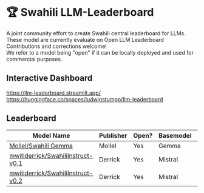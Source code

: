 # 🏆 Swahili LLM-Leaderboard

A joint community effort to create Swahili  central leaderboard for LLMs. These model are currently evaluate on Open LLM Leaderboard Contributions and corrections welcome! <br>
We refer to a model being "open" if it can be locally deployed and used for commercial purposes.

## Interactive Dashboard

https://llm-leaderboard.streamlit.app/ <br>
https://huggingface.co/spaces/ludwigstumpp/llm-leaderboard

## Leaderboard

| Model Name | Publisher| Open? | Basemodel |Average| ARC| HellaSwag| MMLU| TruthfulQA|Winogrande|GSM8K|
| ----------------------------------------------------------------------------------------------------------- | ------------------- | ----- | ----- |------------------------------------------------ | ------------------------------------------------------------------------- | ------------------------------------------------------------------ | --------------------------------------------------------------- | ------------------------------------------------------------------------------- | --------------------------------------------- | --------------------------------------------------------------- |
| [Mollel/Swahili Gemma](https://huggingface.co/Mollel/Swahili_Gemma)| Mollel| Yes|Gemma|61.32|58.96|76.4 |61.02| 52.1|75.61|43.82|
| [mwitiderrick/SwahiliInstruct-v0.1](https://huggingface.co/mwitiderrick/SwahiliInstruct-v0.1)| Derrick| Yes|Mistral|58.92|57.59|80.92 |57| 58.08|74.66|25.25|
| [mwitiderrick/SwahiliInstruct-v0.2](https://huggingface.co/mwitiderrick/SwahiliInstruct-v0.2)| Derrick| Yes|Mistral|54.25|55.2|78.22|50.3|57.08|73.24|11.45|

